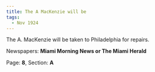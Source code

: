 ```yaml
---  
title: The A MacKenzie will be  
tags:  
  - Nov 1924  
---  
```

  
The A. MacKenzie will be taken to Philadelphia for repairs.  
  
Newspapers: **Miami Morning News or The Miami Herald**  
  
Page: **8**, Section: **A** 
